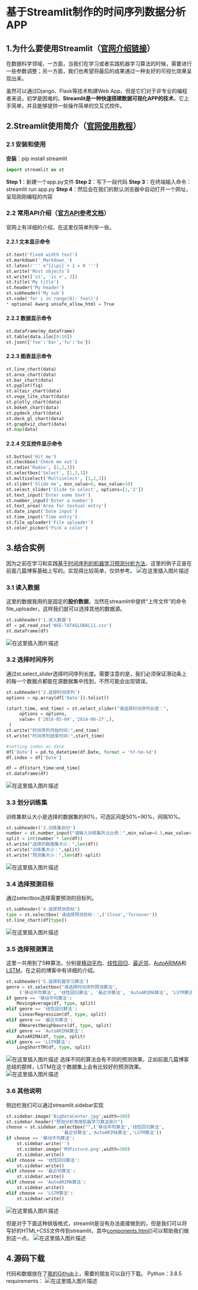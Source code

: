 # 基于Streamlit制作的时间序列数据分析APP
## 1.为什么要使用Streamlit（[官网介绍链接](https://www.streamlit.io/)）
在数据科学领域，一方面，当我们在学习或者实践机器学习算法的时候，需要进行一些参数调整；另一方面，我们也希望将最后的成果通过一种友好的可视化效果呈现出来。

虽然可以通过Django、Flask等技术构建Web App，但是它们对于非专业的编程者来说，初学是困难的。**Streamlit是一种快速搭建数据可视化APP的技术**。它上手简单，并且能够提供一些操作简单的交互式控件。

## 2.Streamlit使用简介（[官网使用教程](https://docs.streamlit.io/en/stable/index.html)）
### 2.1 安装和使用
**安装**：pip install streamlit
```python
import streamlit as st
```
**Step 1**：新建一个app.py文件
**Step 2**：写下一段代码
**Step 3**：在终端输入命令：streamlit run app.py
**Step 4**：然后会在我们的默认浏览器中自动打开一个网址，呈现刚刚编程的内容
### 2.2 常用API介绍（[官方API参考文档](https://docs.streamlit.io/en/stable/api.html#)）
官网上有详细的介绍，在这里仅简单列举一些。
#### 2.2.1 文本显示命令
```python
st.text('Fixed width text')
st.markdown('_Markdown_') 
st.latex(r''' e^{i\pi} + 1 = 0 ''')
st.write('Most objects') 
st.write(['st', 'is <', 3]) 
st.title('My title')
st.header('My header')
st.subheader('My sub')
st.code('for i in range(8): foo()')
* optional kwarg unsafe_allow_html = True
```
#### 2.2.2 数据显示命令
```python
st.dataframe(my_dataframe)
st.table(data.iloc[0:10])
st.json({'foo':'bar','fu':'ba'})
```
#### 2.2.3 图表显示命令
```python
st.line_chart(data)
st.area_chart(data)
st.bar_chart(data)
st.pyplot(fig)
st.altair_chart(data)
st.vega_lite_chart(data)
st.plotly_chart(data)
st.bokeh_chart(data)
st.pydeck_chart(data)
st.deck_gl_chart(data)
st.graphviz_chart(data)
st.map(data)
```
#### 2.2.4 交互控件显示命令
```python
st.button('Hit me')
st.checkbox('Check me out')
st.radio('Radio', [1,2,3])
st.selectbox('Select', [1,2,3])
st.multiselect('Multiselect', [1,2,3])
st.slider('Slide me', min_value=0, max_value=10)
st.select_slider('Slide to select', options=[1,'2'])
st.text_input('Enter some text')
st.number_input('Enter a number')
st.text_area('Area for textual entry')
st.date_input('Date input')
st.time_input('Time entry')
st.file_uploader('File uploader')
st.color_picker('Pick a color')
```
## 3.结合实例
因为之前在学习和实践[基于时间序列的机器学习预测分析方法](https://blog.csdn.net/Be_racle/article/details/112999853)，这里的例子正是在前面几篇博客基础上写的。实现得比较简单，仅供参考。
![在这里插入图片描述](https://img-blog.csdnimg.cn/20210124151418146.png?x-oss-process=image/watermark,type_ZmFuZ3poZW5naGVpdGk,shadow_10,text_aHR0cHM6Ly9ibG9nLmNzZG4ubmV0L0JlX3JhY2xl,size_16,color_FFFFFF,t_70)
### 3.1 读入数据
这里的数据我用的是固定的**股价数据**，当然在streamlit中提供“上传文件”的命令file_uploader，这样我们就可以选择其他的数据源。
```python
st.subheader('1.读入数据')
df = pd.read_csv('NSE-TATAGLOBAL11.csv')
st.dataframe(df)
```
![在这里插入图片描述](https://img-blog.csdnimg.cn/20210124152246654.png?x-oss-process=image/watermark,type_ZmFuZ3poZW5naGVpdGk,shadow_10,text_aHR0cHM6Ly9ibG9nLmNzZG4ubmV0L0JlX3JhY2xl,size_16,color_FFFFFF,t_70)
### 3.2 选择时间序列
通过st.select_slider选择时间序列长度。需要注意的是，我们必须保证滑动条上的每一个数据点都能在源数据集中找到，不然可能会出现错误。
```python
st.subheader('2.选择时间序列')
options = np.array(df['Date']).tolist()

(start_time, end_time) = st.select_slider("请选择时间序列长度：",
     options = options,
     value= ('2016-05-04','2014-06-27',),
 )
st.write("时间序列开始时间:",end_time)
st.write("时间序列结束时间:",start_time)

#setting index as date
df['Date'] = pd.to_datetime(df.Date, format = '%Y-%m-%d')
df.index = df['Date']

df = df[start_time:end_time]
st.dataframe(df)
```
![在这里插入图片描述](https://img-blog.csdnimg.cn/20210124152426146.png?x-oss-process=image/watermark,type_ZmFuZ3poZW5naGVpdGk,shadow_10,text_aHR0cHM6Ly9ibG9nLmNzZG4ubmV0L0JlX3JhY2xl,size_16,color_FFFFFF,t_70)
### 3.3 划分训练集
训练集默认大小是选择的数据集的80%，可选区间是50%~90%，间隔10%。
```python
st.subheader('3.训练集划分')
number = st.number_input("请输入训练集所占比例：",min_value=0.5,max_value=0.9,value=0.8,step=0.1)
split = int(number * len(df))
st.write("选择的数据集大小：",len(df))
st.write("训练集大小：",split)
st.write("预测集大小：",len(df)-split)
```
![在这里插入图片描述](https://img-blog.csdnimg.cn/20210124152533354.png?x-oss-process=image/watermark,type_ZmFuZ3poZW5naGVpdGk,shadow_10,text_aHR0cHM6Ly9ibG9nLmNzZG4ubmV0L0JlX3JhY2xl,size_16,color_FFFFFF,t_70)
### 3.4 选择预测目标
通过selectbox选择需要预测的目标列。
```python
st.subheader('4.选择预测目标')
type = st.selectbox('请选择预测目标：',('Close','Turnover'))
st.line_chart(df[type])
```
![在这里插入图片描述](https://img-blog.csdnimg.cn/20210124152655496.png?x-oss-process=image/watermark,type_ZmFuZ3poZW5naGVpdGk,shadow_10,text_aHR0cHM6Ly9ibG9nLmNzZG4ubmV0L0JlX3JhY2xl,size_16,color_FFFFFF,t_70)
### 3.5 选择预测算法
这里一共用到了5种算法，分别是[移动平均](https://blog.csdn.net/Be_racle/article/details/112600268)、[线性回归](https://blog.csdn.net/Be_racle/article/details/112604437)、[最近邻](https://blog.csdn.net/Be_racle/article/details/112747349)、[AutoARIMA](https://blog.csdn.net/Be_racle/article/details/112780195)和[LSTM](https://blog.csdn.net/Be_racle/article/details/112999853)，在之前的博客中有详细的介绍。
```python
st.subheader('5.选择机器学习算法')
genre = st.selectbox("请选择时间序列预测算法",
     ('移动平均算法', '线性回归算法', '最近邻算法', 'AutoARIMA算法', 'LSTM算法'))
if genre == '移动平均算法':
    MovingAverage(df, type, split)
elif genre == '线性回归算法':
     LinearRegression(df, type, split)
elif genre == '最近邻算法':
     KNearestNeighbours(df, type, split)
elif genre == 'AutoARIMA算法':
    AutoARIMA(df, type, split)
elif genre == 'LSTM算法':
    LongShortTM(df, type, split)
```
![在这里插入图片描述](https://img-blog.csdnimg.cn/20210124152801160.png?x-oss-process=image/watermark,type_ZmFuZ3poZW5naGVpdGk,shadow_10,text_aHR0cHM6Ly9ibG9nLmNzZG4ubmV0L0JlX3JhY2xl,size_16,color_FFFFFF,t_70)
选择不同的算法会有不同的预测效果。正如前面几篇博客总结的那样，LSTM在这个数据集上会有比较好的预测效果。
![在这里插入图片描述](https://img-blog.csdnimg.cn/20210124153054148.png?x-oss-process=image/watermark,type_ZmFuZ3poZW5naGVpdGk,shadow_10,text_aHR0cHM6Ly9ibG9nLmNzZG4ubmV0L0JlX3JhY2xl,size_16,color_FFFFFF,t_70)
### 3.6 其他说明
侧边栏我们可以通过streamlit.sidebar实现

```python
st.sidebar.image('BigDataCenter.jpg',width=300)
st.sidebar.header("预测分析常用机器学习算法简介")
choose = st.sidebar.selectbox("",('移动平均算法','线性回归算法',
                     '最近邻算法','AutoARIMA算法','LSTM算法'))
if choose == '移动平均算法':
    st.sidebar.write('')
    st.sidebar.image('MVPicture.png',width=300)
    st.sidebar.write()
elif choose == '线性回归算法':
    st.sidebar.write()
elif choose == '最近邻算法':
    st.sidebar.write()
elif choose == 'AutoARIMA算法':
    st.sidebar.write()
elif choose == 'LSTM算法':
    st.sidebar.write()
```
![在这里插入图片描述](https://img-blog.csdnimg.cn/20210124160849356.png?x-oss-process=image/watermark,type_ZmFuZ3poZW5naGVpdGk,shadow_10,text_aHR0cHM6Ly9ibG9nLmNzZG4ubmV0L0JlX3JhY2xl,size_16,color_FFFFFF,t_70)


但是对于下面这种排版格式，streamlit是没有办法直接做到的，但是我们可以将写好的HTML+CSS文件传到streamlit，其中[components.html()](https://docs.streamlit.io/en/stable/develop_streamlit_components.html)可以帮助我们做到这一点。
![在这里插入图片描述](https://img-blog.csdnimg.cn/20210124153715729.png?x-oss-process=image/watermark,type_ZmFuZ3poZW5naGVpdGk,shadow_10,text_aHR0cHM6Ly9ibG9nLmNzZG4ubmV0L0JlX3JhY2xl,size_16,color_FFFFFF,t_70)
## 4.源码下载
代码和数据放在了[我的Github](https://github.com/Beracle/03-Streamlit-Forecast-WebApp.git)上，需要的朋友可以自行下载。
Python：3.8.5
requirements：
![在这里插入图片描述](https://img-blog.csdnimg.cn/20210124164059436.png)
